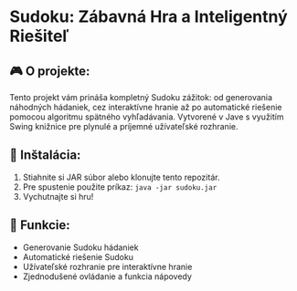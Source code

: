 # Sudoku: Zábavná Hra a Inteligentný Riešiteľ
## 🎮 O projekte:
Tento projekt vám prináša kompletný Sudoku zážitok: od generovania náhodných hádaniek, cez interaktívne hranie až po automatické riešenie pomocou algoritmu spätného vyhľadávania. Vytvorené v Jave s využitím Swing knižnice pre plynulé a príjemné užívateľské rozhranie.

## 🔧 Inštalácia:

1. Stiahnite si JAR súbor alebo klonujte tento repozitár.
2. Pre spustenie použite príkaz:
```java -jar sudoku.jar```
3. Vychutnajte si hru!
## 🧩 Funkcie:

- Generovanie Sudoku hádaniek
- Automatické riešenie Sudoku
- Užívateľské rozhranie pre interaktívne hranie
- Zjednodušené ovládanie a funkcia nápovedy
